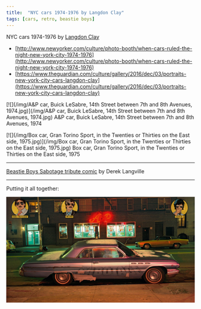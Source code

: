 ```yaml
---
title:  "NYC cars 1974-1976 by Langdon Clay"
tags: [cars, retro, beastie boys]
---
```


NYC cars 1974-1976 by [Langdon Clay](http://www.langdonclay.com)

- [http://www.newyorker.com/culture/photo-booth/when-cars-ruled-the-night-new-york-city-1974-1976](http://www.newyorker.com/culture/photo-booth/when-cars-ruled-the-night-new-york-city-1974-1976)
- [https://www.theguardian.com/culture/gallery/2016/dec/03/portraits-new-york-city-cars-langdon-clay](https://www.theguardian.com/culture/gallery/2016/dec/03/portraits-new-york-city-cars-langdon-clay)

[![](/img/A&P car, Buick LeSabre, 14th Street between 7th and 8th Avenues, 1974.jpg)](/img/A&P car, Buick LeSabre, 14th Street between 7th and 8th Avenues, 1974.jpg)
A&P car, Buick LeSabre, 14th Street between 7th and 8th Avenues, 1974

[![](/img/Box car, Gran Torino Sport, in the Twenties or Thirties on the East side, 1975.jpg)](/img/Box car, Gran Torino Sport, in the Twenties or Thirties on the East side, 1975.jpg)
Box car, Gran Torino Sport, in the Twenties or Thirties on the East side, 1975

---

[Beastie Boys Sabotage tribute comic](http://dereklangille.blogspot.de/2012/06/for-adam.html) by Derek Langville

---

Putting it all together:

![Sabotage](/img/Sabotage.jpg)